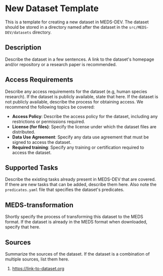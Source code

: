# New Dataset Template
This is a template for creating a new dataset in MEDS-DEV. The dataset should be stored in a directory named after the dataset in the `src/MEDS-DEV/datasets` directory.

## Description
Describe the dataset in a few sentences. A link to the dataset's homepage and/or repository or a research paper is recommended.

## Access Requirements
Describe any access requirements for the dataset (e.g, human species research). If the dataset is publicly available, state that here. If the dataset is not publicly available, describe the process for obtaining access. We recommend the following topics be covered:
- **Access Policy**: Describe the access policy for the dataset, including any restrictions or permissions required.
- **License (for files)**: Specify the license under which the dataset files are distributed.
- **Data Use Agreement**: Specify any data use agreement that must be signed to access the dataset.
- **Required training**: Specify any training or certification required to access the dataset.

## Supported Tasks
Describe the existing tasks already present in MEDS-DEV that are covered. If there are new tasks that can be added, describe them here. Also note the `predicates.yaml` file that specifies the dataset's predicates.

## MEDS-transformation
Shortly specify the process of transforming this dataset to the MEDS format. If the dataset is already in the MEDS format when downloaded, specify that here.

## Sources

Summarize the sources of the dataset. If the dataset is a combination of multiple sources, list them here.
1. https://link-to-dataset.org

